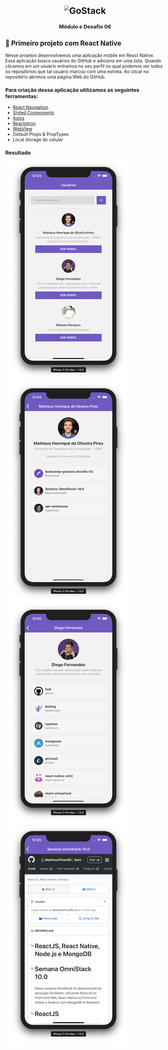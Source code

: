 <h1 align="center">
    <img alt="GoStack" src="https://rocketseat-cdn.s3-sa-east-1.amazonaws.com/bootcamp-header.png" width="200px" />
</h1>

<h3 align="center">
  Módulo e Desafio 06
</h3>

## :rocket: Primeiro projeto com React Native

Nesse projetos desenvolvemos uma aplicação mobile em React Native.
Essa aplicação busca usuários do GitHub e adiciona em uma lista. Quando clicamos em um usuário entramos no seu perfil no qual podemos ver todos os repositórios que tal usuário marcou com uma estrela. 
Ao clicar no repositório abrimos uma página Web do GitHub.

### Para criação dessa aplicação utilizamos as seguintes ferramentas:
- [React Navigation](https://reactnavigation.org/docs/en/getting-started.html)
- [Styled Components](https://styled-components.com/)
- [Axios](https://github.com/axios/axios)
- [Reactotron](https://github.com/infinitered/reactotron)
- [WebView](https://github.com/react-native-community/react-native-webview/blob/master/docs/Getting-Started.md)
- Default Props & PropTypes
- Local storage do celular

### Resultado

![WebView](.github/Home-Modulo06.png)
![WebView](.github/User1-Modulo06.png)
![WebView](.github/User2-Modulo06.png)
![WebView](.github/Repository-Modulo06.png)
